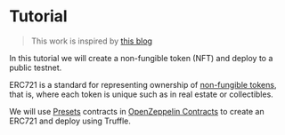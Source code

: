 # Tutorial

> This work is inspired by [this blog](https://forum.openzeppelin.com/t/draft-create-an-nft-and-deploy-to-a-public-testnet-using-truffle/2961)

In this tutorial we will create a non-fungible token \(NFT\) and deploy to a public testnet.

ERC721 is a standard for representing ownership of [non-fungible tokens](https://docs.openzeppelin.com/contracts/3.x/tokens#different-kinds-of-tokens), that is, where each token is unique such as in real estate or collectibles.

We will use [Presets](https://docs.openzeppelin.com/contracts/3.x/api/presets) contracts in [OpenZeppelin Contracts](https://docs.openzeppelin.com/contracts/3.x/) to create an ERC721 and deploy using Truffle.

